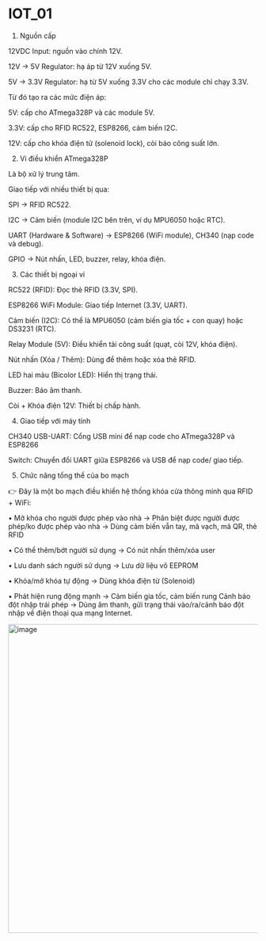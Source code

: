 # IOT_01


1. Nguồn cấp

12VDC Input: nguồn vào chính 12V.

12V → 5V Regulator: hạ áp từ 12V xuống 5V.

5V → 3.3V Regulator: hạ từ 5V xuống 3.3V cho các module chỉ chạy 3.3V.

Từ đó tạo ra các mức điện áp:

5V: cấp cho ATmega328P và các module 5V.

3.3V: cấp cho RFID RC522, ESP8266, cảm biến I2C.

12V: cấp cho khóa điện tử (solenoid lock), còi báo công suất lớn.

2. Vi điều khiển ATmega328P

Là bộ xử lý trung tâm.

Giao tiếp với nhiều thiết bị qua:

SPI → RFID RC522.

I2C → Cảm biến (module I2C bên trên, ví dụ MPU6050 hoặc RTC).

UART (Hardware & Software) → ESP8266 (WiFi module), CH340 (nạp code và debug).

GPIO → Nút nhấn, LED, buzzer, relay, khóa điện.

3. Các thiết bị ngoại vi

RC522 (RFID): Đọc thẻ RFID (3.3V, SPI).

ESP8266 WiFi Module: Giao tiếp Internet (3.3V, UART).

Cảm biến (I2C): Có thể là MPU6050 (cảm biến gia tốc + con quay) hoặc DS3231 (RTC).

Relay Module (5V): Điều khiển tải công suất (quạt, còi 12V, khóa điện).

Nút nhấn (Xóa / Thêm): Dùng để thêm hoặc xóa thẻ RFID.

LED hai màu (Bicolor LED): Hiển thị trạng thái.

Buzzer: Báo âm thanh.

Còi + Khóa điện 12V: Thiết bị chấp hành.

4. Giao tiếp với máy tính

CH340 USB-UART: Cổng USB mini để nạp code cho ATmega328P và ESP8266

Switch: Chuyển đổi UART giữa ESP8266 và USB để nạp code/ giao tiếp.

5. Chức năng tổng thể của bo mạch

👉 Đây là một bo mạch điều khiển hệ thống khóa cửa thông minh qua RFID + WiFi:

• Mở khóa cho người được phép vào nhà → Phân biệt được
người được phép/ko được phép vào nhà → Dùng cảm biến
vẫn tay, mã vạch, mã QR, thẻ RFID

• Có thể thêm/bớt người sử dụng → Có nút nhấn thêm/xóa user

• Lưu danh sách người sử dụng → Lưu dữ liệu vô EEPROM

• Khóa/mở khóa tự động → Dùng khóa điện từ (Solenoid)

• Phát hiện rung động mạnh → Cảm biến gia tốc, cảm biến rung
Cảnh báo đột nhập trái phép → Dùng âm thanh, gửi trạng thái
vào/ra/cảnh báo đột nhập về điện thoại qua mạng Internet.

<img width="871" height="624" alt="image" src="https://github.com/user-attachments/assets/1090b46f-5fb3-4a0e-9181-fb71622d9ae0" />

